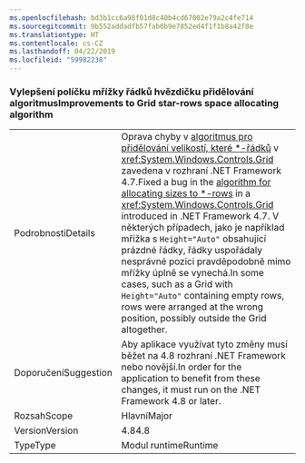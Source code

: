 ```yaml
---
ms.openlocfilehash: bd3b1cc6a98f01d8c40b4cd67002e79a2c4fe714
ms.sourcegitcommit: 9b552addadfb57fab0b9e7852ed4f1f1b8a42f8e
ms.translationtype: HT
ms.contentlocale: cs-CZ
ms.lasthandoff: 04/22/2019
ms.locfileid: "59982238"
---
```

### <a name="improvements-to-grid-star-rows-space-allocating-algorithm"></a><span data-ttu-id="8c66c-101">Vylepšení políčku mřížky řádků hvězdičku přidělování algoritmus</span><span class="sxs-lookup"><span data-stu-id="8c66c-101">Improvements to Grid star-rows space allocating algorithm</span></span>

|   |   |
|---|---|
|<span data-ttu-id="8c66c-102">Podrobnosti</span><span class="sxs-lookup"><span data-stu-id="8c66c-102">Details</span></span>|<span data-ttu-id="8c66c-103">Oprava chyby v [algoritmus pro přidělování velikostí, které \*-řádků](https://github.com/Microsoft/dotnet/blob/master/Documentation/compatibility/wpf-grid-allocation-of-space-to-star-columns.md) v <xref:System.Windows.Controls.Grid> zavedena v rozhraní .NET Framework 4.7.</span><span class="sxs-lookup"><span data-stu-id="8c66c-103">Fixed a bug in the [algorithm for allocating sizes to \*-rows](https://github.com/Microsoft/dotnet/blob/master/Documentation/compatibility/wpf-grid-allocation-of-space-to-star-columns.md) in a <xref:System.Windows.Controls.Grid> introduced in .NET Framework 4.7.</span></span>  <span data-ttu-id="8c66c-104">V některých případech, jako je například mřížka s <code>Height=&quot;Auto&quot;</code> obsahující prázdné řádky, řádky uspořádaly nesprávné pozici pravděpodobně mimo mřížky úplně se vynechá.</span><span class="sxs-lookup"><span data-stu-id="8c66c-104">In some cases, such as a Grid with <code>Height=&quot;Auto&quot;</code> containing empty rows, rows were arranged at the wrong position, possibly outside the Grid altogether.</span></span>|
|<span data-ttu-id="8c66c-105">Doporučení</span><span class="sxs-lookup"><span data-stu-id="8c66c-105">Suggestion</span></span>|<span data-ttu-id="8c66c-106">Aby aplikace využívat tyto změny musí běžet na 4.8 rozhraní .NET Framework nebo novější.</span><span class="sxs-lookup"><span data-stu-id="8c66c-106">In order for the application to benefit from these changes, it must run on the .NET Framework 4.8 or later.</span></span>|
|<span data-ttu-id="8c66c-107">Rozsah</span><span class="sxs-lookup"><span data-stu-id="8c66c-107">Scope</span></span>|<span data-ttu-id="8c66c-108">Hlavní</span><span class="sxs-lookup"><span data-stu-id="8c66c-108">Major</span></span>|
|<span data-ttu-id="8c66c-109">Version</span><span class="sxs-lookup"><span data-stu-id="8c66c-109">Version</span></span>|<span data-ttu-id="8c66c-110">4.8</span><span class="sxs-lookup"><span data-stu-id="8c66c-110">4.8</span></span>|
|<span data-ttu-id="8c66c-111">Type</span><span class="sxs-lookup"><span data-stu-id="8c66c-111">Type</span></span>|<span data-ttu-id="8c66c-112">Modul runtime</span><span class="sxs-lookup"><span data-stu-id="8c66c-112">Runtime</span></span>|
